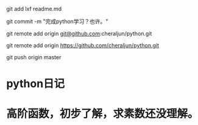 git add lxf readme.md

git commit -m "完成python学习？也许。"

git remote add origin git@github.com:cheraljun/python.git

git remote add origin https://github.com/cheraljun/python.git

git push origin master

# python日记

# 高阶函数，初步了解，求素数还没理解。
